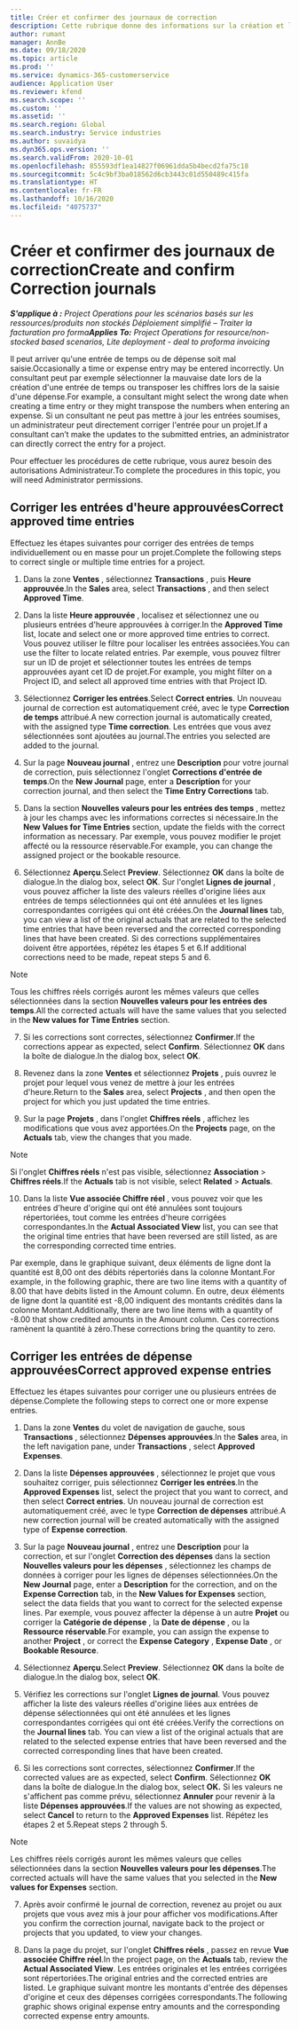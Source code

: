 ```yaml
---
title: Créer et confirmer des journaux de correction
description: Cette rubrique donne des informations sur la création et la confirmation d'un journal de correction.
author: rumant
manager: AnnBe
ms.date: 09/18/2020
ms.topic: article
ms.prod: ''
ms.service: dynamics-365-customerservice
audience: Application User
ms.reviewer: kfend
ms.search.scope: ''
ms.custom: ''
ms.assetid: ''
ms.search.region: Global
ms.search.industry: Service industries
ms.author: suvaidya
ms.dyn365.ops.version: ''
ms.search.validFrom: 2020-10-01
ms.openlocfilehash: 855593df1ea14827f06961dda5b4becd2fa75c18
ms.sourcegitcommit: 5c4c9bf3ba018562d6cb3443c01d550489c415fa
ms.translationtype: HT
ms.contentlocale: fr-FR
ms.lasthandoff: 10/16/2020
ms.locfileid: "4075737"
---
```

# <a name="create-and-confirm-correction-journals"></a><span data-ttu-id="cf54b-103">Créer et confirmer des journaux de correction</span><span class="sxs-lookup"><span data-stu-id="cf54b-103">Create and confirm Correction journals</span></span>

<span data-ttu-id="cf54b-104">_**S'applique à :** Project Operations pour les scénarios basés sur les ressources/produits non stockés Déploiement simplifié – Traiter la facturation pro forma_</span><span class="sxs-lookup"><span data-stu-id="cf54b-104">_**Applies To:** Project Operations for resource/non-stocked based scenarios, Lite deployment - deal to proforma invoicing_</span></span>

<span data-ttu-id="cf54b-105">Il peut arriver qu'une entrée de temps ou de dépense soit mal saisie.</span><span class="sxs-lookup"><span data-stu-id="cf54b-105">Occasionally a time or expense entry may be entered incorrectly.</span></span> <span data-ttu-id="cf54b-106">Un consultant peut par exemple sélectionner la mauvaise date lors de la création d'une entrée de temps ou transposer les chiffres lors de la saisie d'une dépense.</span><span class="sxs-lookup"><span data-stu-id="cf54b-106">For example, a consultant might select the wrong date when creating a time entry or they might transpose the numbers when entering an expense.</span></span> <span data-ttu-id="cf54b-107">Si un consultant ne peut pas mettre à jour les entrées soumises, un administrateur peut directement corriger l'entrée pour un projet.</span><span class="sxs-lookup"><span data-stu-id="cf54b-107">If a consultant can’t make the updates to the submitted entries, an administrator can directly correct the entry for a project.</span></span>

<span data-ttu-id="cf54b-108">Pour effectuer les procédures de cette rubrique, vous aurez besoin des autorisations Administrateur.</span><span class="sxs-lookup"><span data-stu-id="cf54b-108">To complete the procedures in this topic, you will need Administrator permissions.</span></span>

## <a name="correct-approved-time-entries"></a><span data-ttu-id="cf54b-109">Corriger les entrées d'heure approuvées</span><span class="sxs-lookup"><span data-stu-id="cf54b-109">Correct approved time entries</span></span>     

<span data-ttu-id="cf54b-110">Effectuez les étapes suivantes pour corriger des entrées de temps individuellement ou en masse pour un projet.</span><span class="sxs-lookup"><span data-stu-id="cf54b-110">Complete the following steps to correct single or multiple time entries for a project.</span></span>

1. <span data-ttu-id="cf54b-111">Dans la zone **Ventes** , sélectionnez **Transactions** , puis **Heure approuvée**.</span><span class="sxs-lookup"><span data-stu-id="cf54b-111">In the **Sales** area, select **Transactions** , and then select **Approved Time**.</span></span> 

2. <span data-ttu-id="cf54b-112">Dans la liste **Heure approuvée** , localisez et sélectionnez une ou plusieurs entrées d'heure approuvées à corriger.</span><span class="sxs-lookup"><span data-stu-id="cf54b-112">In the **Approved Time** list, locate and select one or more approved time entries to correct.</span></span> <span data-ttu-id="cf54b-113">Vous pouvez utiliser le filtre pour localiser les entrées associées.</span><span class="sxs-lookup"><span data-stu-id="cf54b-113">You can use the filter to locate related entries.</span></span> <span data-ttu-id="cf54b-114">Par exemple, vous pouvez filtrer sur un ID de projet et sélectionner toutes les entrées de temps approuvées ayant cet ID de projet.</span><span class="sxs-lookup"><span data-stu-id="cf54b-114">For example, you might filter on a Project ID, and select all approved time entries with that Project ID.</span></span>

3. <span data-ttu-id="cf54b-115">Sélectionnez **Corriger les entrées**.</span><span class="sxs-lookup"><span data-stu-id="cf54b-115">Select **Correct entries**.</span></span> <span data-ttu-id="cf54b-116">Un nouveau journal de correction est automatiquement créé, avec le type **Correction de temps** attribué.</span><span class="sxs-lookup"><span data-stu-id="cf54b-116">A new correction journal is automatically created, with the assigned type **Time correction**.</span></span> <span data-ttu-id="cf54b-117">Les entrées que vous avez sélectionnées sont ajoutées au journal.</span><span class="sxs-lookup"><span data-stu-id="cf54b-117">The entries you selected are added to the journal.</span></span> 

4. <span data-ttu-id="cf54b-118">Sur la page **Nouveau journal** , entrez une **Description** pour votre journal de correction, puis sélectionnez l'onglet **Corrections d'entrée de temps**.</span><span class="sxs-lookup"><span data-stu-id="cf54b-118">On the **New Journal** page, enter a **Description** for your correction journal, and then select the **Time Entry Corrections** tab.</span></span>  

5. <span data-ttu-id="cf54b-119">Dans la section **Nouvelles valeurs pour les entrées des temps** , mettez à jour les champs avec les informations correctes si nécessaire.</span><span class="sxs-lookup"><span data-stu-id="cf54b-119">In the **New Values for Time Entries** section, update the fields with the correct information as necessary.</span></span> <span data-ttu-id="cf54b-120">Par exemple, vous pouvez modifier le projet affecté ou la ressource réservable.</span><span class="sxs-lookup"><span data-stu-id="cf54b-120">For example, you can change the assigned project or the bookable resource.</span></span>

6. <span data-ttu-id="cf54b-121">Sélectionnez **Aperçu**.</span><span class="sxs-lookup"><span data-stu-id="cf54b-121">Select **Preview**.</span></span> <span data-ttu-id="cf54b-122">Sélectionnez **OK** dans la boîte de dialogue.</span><span class="sxs-lookup"><span data-stu-id="cf54b-122">In the dialog box, select **OK**.</span></span> <span data-ttu-id="cf54b-123">Sur l'onglet **Lignes de journal** , vous pouvez afficher la liste des valeurs réelles d'origine liées aux entrées de temps sélectionnées qui ont été annulées et les lignes correspondantes corrigées qui ont été créées.</span><span class="sxs-lookup"><span data-stu-id="cf54b-123">On the **Journal lines** tab, you can view a list of the original actuals that are related to the selected time entries that have been reversed and the corrected corresponding lines that have been created.</span></span> <span data-ttu-id="cf54b-124">Si des corrections supplémentaires doivent être apportées, répétez les étapes 5 et 6.</span><span class="sxs-lookup"><span data-stu-id="cf54b-124">If additional corrections need to be made, repeat steps 5 and 6.</span></span> 

> [!NOTE]
> <span data-ttu-id="cf54b-125">Tous les chiffres réels corrigés auront les mêmes valeurs que celles sélectionnées dans la section **Nouvelles valeurs pour les entrées des temps**.</span><span class="sxs-lookup"><span data-stu-id="cf54b-125">All the corrected actuals will have the same values that you selected in the **New values for Time Entries** section.</span></span>

7. <span data-ttu-id="cf54b-126">Si les corrections sont correctes, sélectionnez **Confirmer**.</span><span class="sxs-lookup"><span data-stu-id="cf54b-126">If the corrections appear as expected, select **Confirm**.</span></span> <span data-ttu-id="cf54b-127">Sélectionnez **OK** dans la boîte de dialogue.</span><span class="sxs-lookup"><span data-stu-id="cf54b-127">In the dialog box, select **OK**.</span></span>

8. <span data-ttu-id="cf54b-128">Revenez dans la zone **Ventes** et sélectionnez **Projets** , puis ouvrez le projet pour lequel vous venez de mettre à jour les entrées d'heure.</span><span class="sxs-lookup"><span data-stu-id="cf54b-128">Return to the **Sales** area, select **Projects** , and then open the project for which you just updated the time entries.</span></span> 

9. <span data-ttu-id="cf54b-129">Sur la page **Projets** , dans l'onglet **Chiffres réels** , affichez les modifications que vous avez apportées.</span><span class="sxs-lookup"><span data-stu-id="cf54b-129">On the **Projects** page, on the **Actuals** tab, view the changes that you made.</span></span> 

> [!NOTE]
> <span data-ttu-id="cf54b-130">Si l'onglet **Chiffres réels** n'est pas visible, sélectionnez **Association** > **Chiffres réels**.</span><span class="sxs-lookup"><span data-stu-id="cf54b-130">If the **Actuals** tab is not visible, select **Related** > **Actuals**.</span></span>  

10. <span data-ttu-id="cf54b-131">Dans la liste **Vue associée Chiffre réel** , vous pouvez voir que les entrées d'heure d'origine qui ont été annulées sont toujours répertoriées, tout comme les entrées d'heure corrigées correspondantes.</span><span class="sxs-lookup"><span data-stu-id="cf54b-131">In the **Actual Associated View** list, you can see that the original time entries that have been reversed are still listed, as are the corresponding corrected time entries.</span></span> 

<span data-ttu-id="cf54b-132">Par exemple, dans le graphique suivant, deux éléments de ligne dont la quantité est 8,00 ont des débits répertoriés dans la colonne Montant.</span><span class="sxs-lookup"><span data-stu-id="cf54b-132">For example, in the following graphic, there are two line items with a quantity of 8.00 that have debits listed in the Amount column.</span></span> <span data-ttu-id="cf54b-133">En outre, deux éléments de ligne dont la quantité est -8,00 indiquent des montants crédités dans la colonne Montant.</span><span class="sxs-lookup"><span data-stu-id="cf54b-133">Additionally, there are two line items with a quantity of -8.00 that show credited amounts in the Amount column.</span></span> <span data-ttu-id="cf54b-134">Ces corrections ramènent la quantité à zéro.</span><span class="sxs-lookup"><span data-stu-id="cf54b-134">These corrections bring the quantity to zero.</span></span>

 
## <a name="correct-approved-expense-entries"></a><span data-ttu-id="cf54b-135">Corriger les entrées de dépense approuvées</span><span class="sxs-lookup"><span data-stu-id="cf54b-135">Correct approved expense entries</span></span>

<span data-ttu-id="cf54b-136">Effectuez les étapes suivantes pour corriger une ou plusieurs entrées de dépense.</span><span class="sxs-lookup"><span data-stu-id="cf54b-136">Complete the following steps to correct one or more expense entries.</span></span> 

1. <span data-ttu-id="cf54b-137">Dans la zone **Ventes** du volet de navigation de gauche, sous **Transactions** , sélectionnez **Dépenses approuvées**.</span><span class="sxs-lookup"><span data-stu-id="cf54b-137">In the **Sales** area, in the left navigation pane, under **Transactions** , select **Approved Expenses**.</span></span>

2. <span data-ttu-id="cf54b-138">Dans la liste **Dépenses approuvées** , sélectionnez le projet que vous souhaitez corriger, puis sélectionnez **Corriger les entrées**.</span><span class="sxs-lookup"><span data-stu-id="cf54b-138">In the **Approved Expenses** list, select the project that you want to correct, and then select **Correct entries**.</span></span> <span data-ttu-id="cf54b-139">Un nouveau journal de correction est automatiquement créé, avec le type **Correction de dépenses** attribué.</span><span class="sxs-lookup"><span data-stu-id="cf54b-139">A new correction journal will be created automatically with the assigned type of **Expense correction**.</span></span> 

3. <span data-ttu-id="cf54b-140">Sur la page **Nouveau journal** , entrez une **Description** pour la correction, et sur l'onglet **Correction des dépenses** dans la section **Nouvelles valeurs pour les dépenses** , sélectionnez les champs de données à corriger pour les lignes de dépenses sélectionnées.</span><span class="sxs-lookup"><span data-stu-id="cf54b-140">On the **New Journal** page, enter a **Description** for the correction, and on the **Expense Correction** tab, in the **New Values for Expenses** section, select the data fields that you want to correct for the selected expense lines.</span></span> <span data-ttu-id="cf54b-141">Par exemple, vous pouvez affecter la dépense à un autre **Projet** ou corriger la **Catégorie de dépense** , la **Date de dépense** , ou la **Ressource réservable**.</span><span class="sxs-lookup"><span data-stu-id="cf54b-141">For example, you can assign the expense to another **Project** , or correct the **Expense Category** , **Expense Date** , or **Bookable Resource**.</span></span>

4. <span data-ttu-id="cf54b-142">Sélectionnez **Aperçu**.</span><span class="sxs-lookup"><span data-stu-id="cf54b-142">Select **Preview**.</span></span> <span data-ttu-id="cf54b-143">Sélectionnez **OK** dans la boîte de dialogue.</span><span class="sxs-lookup"><span data-stu-id="cf54b-143">In the dialog box, select **OK**.</span></span> 

5. <span data-ttu-id="cf54b-144">Vérifiez les corrections sur l'onglet **Lignes de journal**. Vous pouvez afficher la liste des valeurs réelles d'origine liées aux entrées de dépense sélectionnées qui ont été annulées et les lignes correspondantes corrigées qui ont été créées.</span><span class="sxs-lookup"><span data-stu-id="cf54b-144">Verify the corrections on the **Journal lines** tab. You can view a list of the original actuals that are related to the selected expense entries that have been reversed and the corrected corresponding lines that have been created.</span></span>

6. <span data-ttu-id="cf54b-145">Si les corrections sont correctes, sélectionnez **Confirmer**.</span><span class="sxs-lookup"><span data-stu-id="cf54b-145">If the corrected values are as expected, select **Confirm**.</span></span> <span data-ttu-id="cf54b-146">Sélectionnez **OK** dans la boîte de dialogue.</span><span class="sxs-lookup"><span data-stu-id="cf54b-146">In the dialog box, select **OK.**</span></span> <span data-ttu-id="cf54b-147">Si les valeurs ne s'affichent pas comme prévu, sélectionnez **Annuler** pour revenir à la liste **Dépenses approuvées**.</span><span class="sxs-lookup"><span data-stu-id="cf54b-147">If the values are not showing as expected, select **Cancel** to return to the **Approved Expenses** list.</span></span> <span data-ttu-id="cf54b-148">Répétez les étapes 2 et 5.</span><span class="sxs-lookup"><span data-stu-id="cf54b-148">Repeat steps 2 through 5.</span></span> 

> [!NOTE]
> <span data-ttu-id="cf54b-149">Les chiffres réels corrigés auront les mêmes valeurs que celles sélectionnées dans la section **Nouvelles valeurs pour les dépenses**.</span><span class="sxs-lookup"><span data-stu-id="cf54b-149">The corrected actuals will have the same values that you selected in the **New values for Expenses** section.</span></span>

7. <span data-ttu-id="cf54b-150">Après avoir confirmé le journal de correction, revenez au projet ou aux projets que vous avez mis à jour pour afficher vos modifications.</span><span class="sxs-lookup"><span data-stu-id="cf54b-150">After you confirm the correction journal, navigate back to the project or projects that you updated, to view your changes.</span></span>  

8. <span data-ttu-id="cf54b-151">Dans la page du projet, sur l'onglet **Chiffres réels** , passez en revue **Vue associée Chiffre réel**.</span><span class="sxs-lookup"><span data-stu-id="cf54b-151">In the project page, on the **Actuals** tab, review the **Actual Associated View**.</span></span> <span data-ttu-id="cf54b-152">Les entrées originales et les entrées corrigées sont répertoriées.</span><span class="sxs-lookup"><span data-stu-id="cf54b-152">The original entries and the corrected entries are listed.</span></span> <span data-ttu-id="cf54b-153">Le graphique suivant montre les montants d'entrée des dépenses d'origine et ceux des dépenses corrigées correspondants.</span><span class="sxs-lookup"><span data-stu-id="cf54b-153">The following graphic shows original expense entry amounts and the corresponding corrected expense entry amounts.</span></span> 


